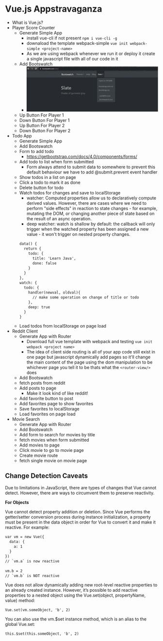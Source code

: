 # Vue.js Appstravaganza

* What is Vue.js?
* Player Score Counter
  * Generate Simple App
    - install vue-cli if not present `npm i vue-cli -g`
    - downaload the template webpack-simple `vue init webpack-simple <project-name> `
    - As we are using webpack whenever we run it or deploy it create a single javascript file with all of our code in it
  * Add Bootswatch
    - ![](./images/bootswatch.png)
  * Up Button For Player 1
  * Down Button For Player 1
  * Up Button For Player 2
  * Down Button For Player 2
* Todo App
  * Generate Simple App
  * Add Bootswatch
  * Form to add todo
    - https://getbootstrap.com/docs/4.0/components/forms/
  * Add todo to list when form submitted
    - Form always attend to submit data to somewhere to prevent this default behaviour we have to add @submit.prevent event handler
  * Show todos in a list on page
  * Click a todo to mark it as done
  * Delete button for todo
  * Watch todos for changes and save to localStorage
    - watcher: Computed properties allow us to declaratively compute derived values. However, there are cases where we need to perform "side effects" in reaction to state changes - for example, mutating the DOM, or changing another piece of state based on the result of an async operation.
    - deep watcher: watch is shallow by default: the callback will only trigger when the watched property has been assigned a new value - it won't trigger on nested property changes.
    ```
    data() {
      return {
        todo: {
          title: 'Learn Java',
          done: false
        }
      }
    },
    watch: {
      todo: {
        handler(newval, oldval){
          // make some operation on change of title or todo
        },
        deep: true
      }
    }
    ```
  * Load todos from localStorage on page load
* Reddit Client
  * Generate App with Router
    - Download full vue template with webpack and testing `vue init webpack <project name>`
    - The idea of client side routing is all of your app code still exist in one page but javascript dynamically add pages so it'll change the main content of the page using the dom manipulation to be whichever page you tell it to be thats what the `<router-view/>` does
  * Add Bootswatch
  * fetch posts from reddit
  * Add posts to page
    * Make it look kind of like reddit!
  * Add favorite button to post
  * Add favorites page to show favorites
  * Save favorites to localStorage
  * Load favorites on page load
* Movie Search
  * Generate App with Router
  * Add Bootswatch
  * Add form to search for movies by title
  * fetch movies when form submitted
  * Add movies to page
  * Click movie to go to movie page
  * Create movie route
  * fetch single movie on movie page

## Change Detection Caveats
Due to limitations in JavaScript, there are types of changes that Vue cannot detect. However, there are ways to circumvent them to preserve reactivity.

**For Objects**

Vue cannot detect property addition or deletion. Since Vue performs the getter/setter conversion process during instance initialization, a property must be present in the data object in order for Vue to convert it and make it reactive. For example:
```
var vm = new Vue({
  data: {
    a: 1
  }
})
// `vm.a` is now reactive

vm.b = 2
// `vm.b` is NOT reactive
```
Vue does not allow dynamically adding new root-level reactive properties to an already created instance. However, it’s possible to add reactive properties to a nested object using the Vue.set(object, propertyName, value) method:
```
Vue.set(vm.someObject, 'b', 2)
```
You can also use the vm.$set instance method, which is an alias to the global Vue.set:
```
this.$set(this.someObject, 'b', 2)
```